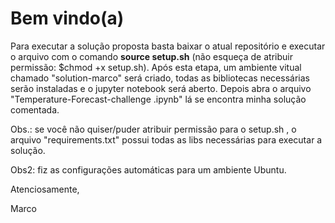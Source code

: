 # Bem vindo(a)

Para executar a solução proposta basta baixar o atual repositório e executar o arquivo com o comando **source setup.sh** (não esqueça de atribuir permissão: $chmod +x setup.sh). Após esta etapa, um ambiente vitual chamado "solution-marco" será criado, todas as bibliotecas necessárias serão instaladas e o jupyter notebook será aberto. Depois abra o arquivo "Temperature-Forecast-challenge .ipynb" lá se encontra minha solução comentada.

Obs.: se você não quiser/puder atribuir permissão para o setup.sh , o arquivo "requirements.txt" possui todas as libs necessárias para executar a solução.

Obs2: fiz as configurações automáticas para um ambiente Ubuntu.

Atenciosamente,

Marco
